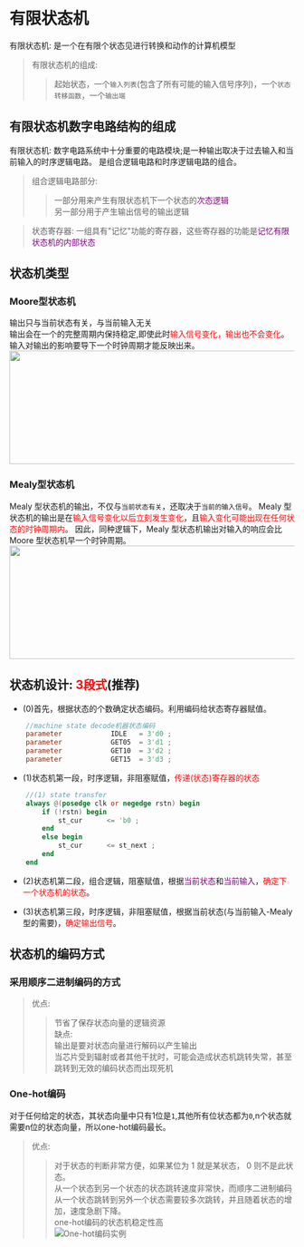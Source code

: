 # 有限状态机
有限状态机: 是一个在有限个状态见进行转换和动作的计算机模型  
> 有限状态机的组成:  
>> 起始状态，一个`输入列表`(包含了所有可能的输入信号序列)，一个`状态转移函数`，一个`输出端`  

## 有限状态机数字电路结构的组成
有限状态机: 数字电路系统中十分重要的电路模块;是一种输出取决于过去输入和当前输入的时序逻辑电路。
是组合逻辑电路和时序逻辑电路的组合。  
> 组合逻辑电路部分:  
>> 一部分用来产生有限状态机下一个状态的<font color=purple>次态逻辑</font>  
>> 另一部分用于产生输出信号的输出逻辑  

> 状态寄存器: 一组具有"记忆"功能的寄存器，这些寄存器的功能是<font color=purple>记忆有限状态机的内部状态</font>  

## 状态机类型
### Moore型状态机
输出只与当前状态有关，与当前输入无关  
输出会在一个的完整周期内保持稳定,即使此时<font color=red>输入信号变化，输出也不会变化</font>。
输入对输出的影响要导下一个时钟周期才能反映出来。  
<img src="img/Moore型状态机.png" height="200" width="630" />  

### Mealy型状态机
Mealy 型状态机的输出，不仅与`当前状态有关`，还取决于`当前的输入信号`。
Mealy 型状态机的输出是在<font color=red>输入信号变化以后立刻发生变化</font>，且<font color=red>输入变化可能出现在任何状态的时钟周期内</font>。
因此，同种逻辑下，Mealy 型状态机输出对输入的响应会比 Moore 型状态机早一个时钟周期。
<img src="img/Mealy型状态机.png" height="200" width="600" />  

## 状态机设计: <font color=red>3段式</font>(推荐)
- (0)首先，根据状态的个数确定状态编码。利用编码给状态寄存器赋值。  
```verilog
    //machine state decode机器状态编码
    parameter            IDLE   = 3'd0 ;
    parameter            GET05  = 3'd1 ;
    parameter            GET10  = 3'd2 ;
    parameter            GET15  = 3'd3 ;
```
- (1)状态机第一段，时序逻辑，非阻塞赋值，<font color=red>传递(状态)寄存器的状态</font>  
```verilog
    //(1) state transfer
    always @(posedge clk or negedge rstn) begin
        if (!rstn) begin
            st_cur      <= 'b0 ;
        end
        else begin
            st_cur      <= st_next ;
        end
    end
```
- (2)状态机第二段，组合逻辑，阻塞赋值，根据<font color=purple>当前状态</font>和<font color=purple>当前输入</font>，<font color=red>确定下一个状态机的状态</font>。  

- (3)状态机第三段，时序逻辑，非阻塞赋值，根据当前状态(与当前输入-Mealy型的需要)，<font color=red>确定输出信号</font>。  

## 状态机的编码方式 
### 采用顺序二进制编码的方式  
> 优点:  
>> 节省了保存状态向量的逻辑资源  
> 缺点:  
>> 输出是要对状态向量进行解码以产生输出  
>> 当芯片受到辐射或者其他干扰时，可能会造成状态机跳转失常，甚至跳转到无效的编码状态而出现死机  

### One-hot编码  
对于任何给定的状态，其状态向量中只有1位是`1`,其他所有位状态都为`0`,n个状态就需要n位的状态向量，所以one-hot编码最长。  
> 优点:
>> 对于状态的判断非常方便，如果某位为 1 就是某状态， 0 则不是此状态。  
>> 从一个状态到另一个状态的状态跳转速度非常快，而顺序二进制编码从一个状态跳转到另外一个状态需要较多次跳转，并且随着状态的增加，速度急剧下降。  
>> one-hot编码的状态机稳定性高  
![One-hot编码实例](img/One-hot编码实例.png)



